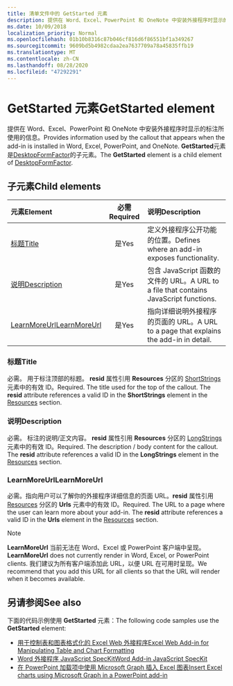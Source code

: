 ```yaml
---
title: 清单文件中的 GetStarted 元素
description: 提供在 Word、Excel、PowerPoint 和 OneNote 中安装外接程序时显示的标注所使用的信息。
ms.date: 10/09/2018
localization_priority: Normal
ms.openlocfilehash: 01b10b8316c87b046cf816d6f86551bf1a349267
ms.sourcegitcommit: 9609bd5b4982cdaa2ea7637709a78a45835ffb19
ms.translationtype: MT
ms.contentlocale: zh-CN
ms.lasthandoff: 08/28/2020
ms.locfileid: "47292291"
---
```

# <a name="getstarted-element"></a><span data-ttu-id="55c86-103">GetStarted 元素</span><span class="sxs-lookup"><span data-stu-id="55c86-103">GetStarted element</span></span>

<span data-ttu-id="55c86-104">提供在 Word、Excel、PowerPoint 和 OneNote 中安装外接程序时显示的标注所使用的信息。</span><span class="sxs-lookup"><span data-stu-id="55c86-104">Provides information used by the callout that appears when the add-in is installed in Word, Excel, PowerPoint, and OneNote.</span></span> <span data-ttu-id="55c86-105">**GetStarted**元素是[DesktopFormFactor](desktopformfactor.md)的子元素。</span><span class="sxs-lookup"><span data-stu-id="55c86-105">The **GetStarted** element is a child element of [DesktopFormFactor](desktopformfactor.md).</span></span>

## <a name="child-elements"></a><span data-ttu-id="55c86-106">子元素</span><span class="sxs-lookup"><span data-stu-id="55c86-106">Child elements</span></span>

| <span data-ttu-id="55c86-107">元素</span><span class="sxs-lookup"><span data-stu-id="55c86-107">Element</span></span>                       | <span data-ttu-id="55c86-108">必需</span><span class="sxs-lookup"><span data-stu-id="55c86-108">Required</span></span> | <span data-ttu-id="55c86-109">说明</span><span class="sxs-lookup"><span data-stu-id="55c86-109">Description</span></span>                                        |
|:------------------------------|:--------:|:---------------------------------------------------|
| [<span data-ttu-id="55c86-110">标题</span><span class="sxs-lookup"><span data-stu-id="55c86-110">Title</span></span>](#title)               | <span data-ttu-id="55c86-111">是</span><span class="sxs-lookup"><span data-stu-id="55c86-111">Yes</span></span>      | <span data-ttu-id="55c86-112">定义外接程序公开功能的位置。</span><span class="sxs-lookup"><span data-stu-id="55c86-112">Defines where an add-in exposes functionality.</span></span>     |
| [<span data-ttu-id="55c86-113">说明</span><span class="sxs-lookup"><span data-stu-id="55c86-113">Description</span></span>](#description)   | <span data-ttu-id="55c86-114">是</span><span class="sxs-lookup"><span data-stu-id="55c86-114">Yes</span></span>      | <span data-ttu-id="55c86-115">包含 JavaScript 函数的文件的 URL。</span><span class="sxs-lookup"><span data-stu-id="55c86-115">A URL to a file that contains JavaScript functions.</span></span>|
| [<span data-ttu-id="55c86-116">LearnMoreUrl</span><span class="sxs-lookup"><span data-stu-id="55c86-116">LearnMoreUrl</span></span>](#learnmoreurl) | <span data-ttu-id="55c86-117">是</span><span class="sxs-lookup"><span data-stu-id="55c86-117">Yes</span></span>       | <span data-ttu-id="55c86-118">指向详细说明外接程序的页面的 URL。</span><span class="sxs-lookup"><span data-stu-id="55c86-118">A URL to a page that explains the add-in in detail.</span></span>   |

### <a name="title"></a><span data-ttu-id="55c86-119">标题</span><span class="sxs-lookup"><span data-stu-id="55c86-119">Title</span></span> 

<span data-ttu-id="55c86-p102">必需。 用于标注顶部的标题。 **resid** 属性引用 **Resources** 分区的 [ShortStrings](resources.md) 元素中的有效 ID。</span><span class="sxs-lookup"><span data-stu-id="55c86-p102">Required. The title used for the top of the callout. The **resid** attribute references a valid ID in the **ShortStrings** element in the [Resources](resources.md) section.</span></span>

### <a name="description"></a><span data-ttu-id="55c86-123">说明</span><span class="sxs-lookup"><span data-stu-id="55c86-123">Description</span></span>

<span data-ttu-id="55c86-p103">必需。 标注的说明/正文内容。 **resid** 属性引用 **Resources** 分区的 [LongStrings](resources.md) 元素中的有效 ID。</span><span class="sxs-lookup"><span data-stu-id="55c86-p103">Required. The description / body content for the callout. The **resid** attribute references a valid ID in the **LongStrings** element in the [Resources](resources.md) section.</span></span>

### <a name="learnmoreurl"></a><span data-ttu-id="55c86-127">LearnMoreUrl</span><span class="sxs-lookup"><span data-stu-id="55c86-127">LearnMoreUrl</span></span>

<span data-ttu-id="55c86-p104">必需。指向用户可以了解你的外接程序详细信息的页面 URL。**resid** 属性引用 [Resources](resources.md) 分区的 **Urls** 元素中的有效 ID。</span><span class="sxs-lookup"><span data-stu-id="55c86-p104">Required. The URL to a page where the user can learn more about your add-in. The **resid** attribute references a valid ID in the **Urls** element in the [Resources](resources.md) section.</span></span>

> [!NOTE]
> <span data-ttu-id="55c86-131">**LearnMoreUrl** 当前无法在 Word、Excel 或 PowerPoint 客户端中呈现。</span><span class="sxs-lookup"><span data-stu-id="55c86-131">**LearnMoreUrl** does not currently render in Word, Excel, or PowerPoint clients.</span></span> <span data-ttu-id="55c86-132">我们建议为所有客户端添加此 URL，以便 URL 在可用时呈现。</span><span class="sxs-lookup"><span data-stu-id="55c86-132">We recommend that you add this URL for all clients so that the URL will render when it becomes available.</span></span> 

## <a name="see-also"></a><span data-ttu-id="55c86-133">另请参阅</span><span class="sxs-lookup"><span data-stu-id="55c86-133">See also</span></span>

<span data-ttu-id="55c86-134">下面的代码示例使用 **GetStarted** 元素：</span><span class="sxs-lookup"><span data-stu-id="55c86-134">The following code samples use the **GetStarted** element:</span></span>

* [<span data-ttu-id="55c86-135">用于控制表和图表格式化的 Excel Web 外接程序</span><span class="sxs-lookup"><span data-stu-id="55c86-135">Excel Web Add-in for Manipulating Table and Chart Formatting</span></span>](https://github.com/OfficeDev/Excel-Add-in-JavaScript-SalesTracker)
* [<span data-ttu-id="55c86-136">Word 外接程序 JavaScript SpecKit</span><span class="sxs-lookup"><span data-stu-id="55c86-136">Word Add-in JavaScript SpecKit</span></span>](https://github.com/OfficeDev/Word-Add-in-JS-SpecKit)
* [<span data-ttu-id="55c86-137">在 PowerPoint 加载项中使用 Microsoft Graph 插入 Excel 图表</span><span class="sxs-lookup"><span data-stu-id="55c86-137">Insert Excel charts using Microsoft Graph in a PowerPoint add-in</span></span>](https://github.com/OfficeDev/PowerPoint-Add-in-Microsoft-Graph-ASPNET-InsertChart)
